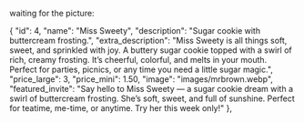 waiting for the picture:

 {
      "id": 4,
      "name": "Miss Sweety",
      "description": "Sugar cookie with buttercream frosting.",
      "extra_description": "Miss Sweety is all things soft, sweet, and sprinkled with joy. A buttery sugar cookie topped with a swirl of rich, creamy frosting. It’s cheerful, colorful, and melts in your mouth. Perfect for parties, picnics, or any time you need a little sugar magic.",
      "price_large": 3,
      "price_mini": 1.50,
      "image": "images/mrbrown.webp",
      "featured_invite": "Say hello to Miss Sweety — a sugar cookie dream with a swirl of buttercream frosting. She’s soft, sweet, and full of sunshine. Perfect for teatime, me-time, or anytime. Try her this week only!"
    },